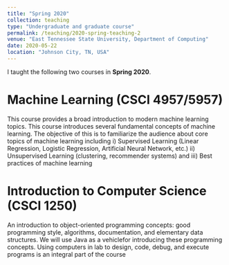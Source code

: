 ```yaml
---
title: "Spring 2020"
collection: teaching
type: "Undergraduate and graduate course"
permalink: /teaching/2020-spring-teaching-2
venue: "East Tennessee State University, Department of Computing"
date: 2020-05-22
location: "Johnson City, TN, USA"
---
```


I taught the following two courses in **Spring 2020**.

Machine Learning (CSCI 4957/5957)
======
 This course provides a broad introduction to modern machine learning topics.  This course introduces several fundamental concepts of machine learning. The objective of this is to familiarize the audience about core topics of machine learning including i) Supervised Learning (Linear Regression, Logistic Regression, Artificial Neural Network, etc.) ii) Unsupervised Learning (clustering, recommender systems) and iii) Best practices of machine learning

Introduction to Computer Science (CSCI 1250)
======
An introduction to object-oriented programming concepts: good programming style, algorithms, documentation, and elementary data structures. We will use Java as a vehiclefor introducing these programming concepts. Using computers in lab to design, code, debug, and execute programs is an integral part of the course
